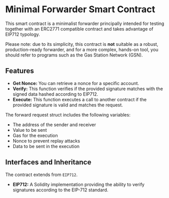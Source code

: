 # Minimal Forwarder Smart Contract

This smart contract is a minimalist forwarder principally intended for testing together with an ERC2771 compatible contract and takes advantage of EIP712 typology. 

Please note: due to its simplicity, this contract is **not** suitable as a robust, production-ready forwarder, and for a more complex, hands-on tool, you should refer to programs such as the Gas Station Network (GSN).

## Features

- **Get Nonce:** You can retrieve a nonce for a specific account.
- **Verify:** This function verifies if the provided signature matches with the signed data hashed according to EIP712.
- **Execute:** This function executes a call to another contract if the provided signature is valid and matches the request.

The forward request struct includes the following variables:
- The address of the sender and receiver
- Value to be sent
- Gas for the execution
- Nonce to prevent replay attacks 
- Data to be sent in the execution

## Interfaces and Inheritance

The contract extends from `EIP712`.

- **EIP712:** A Solidity implementation providing the ability to verify signatures according to the EIP-712 standard.
